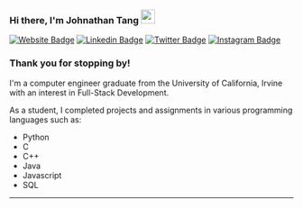 ### Hi there, I'm Johnathan Tang <img src="https://media.giphy.com/media/hvRJCLFzcasrR4ia7z/giphy.gif" width="25px">
[![Website Badge](https://img.shields.io/badge/Website-3b5998?style=flat-square&logo=google-chrome&logoColor=white)](https://jtang.gatsbyjs.io/)
[![Linkedin Badge](https://img.shields.io/badge/-LinkedIn-0e76a8?style=flat-square&logo=Linkedin&logoColor=white)](https://www.linkedin.com/in/johnathan-tang-452241173/)
[![Twitter Badge](https://img.shields.io/badge/-Twitter-00acee?style=flat-square&logo=Twitter&logoColor=white)](https://twitter.com/johnathanntang)
[![Instagram Badge](https://img.shields.io/badge/-Instagram-e4405f?style=flat-square&logo=Instagram&logoColor=white)](https://www.instagram.com/j.tvng/)

### Thank you for stopping by! 

I'm a computer engineer graduate from the University of California, Irvine with an interest in Full-Stack Development. 

As a student, I completed projects and assignments in various programming languages such as: 
- Python
- C
- C++
- Java
- Javascript
- SQL 


---


<!--
**lauragift21/lauragift21** is a ✨ _special_ ✨ repository because its `README.md` (this file) appears on your GitHub profile.

Here are some ideas to get you started:

- 🔭 I’m currently working on ...
- 🌱 I’m currently learning ...
- 👯 I’m looking to collaborate on ...
- 🤔 I’m looking for help with ...
- 💬 Ask me about ...
- 📫 How to reach me: ...
- 😄 Pronouns: ...
- ⚡ Fun fact: ...
-->
